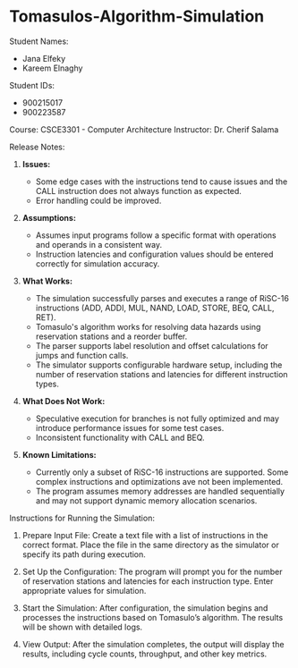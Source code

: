 # Tomasulos-Algorithm-Simulation

Student Names:
- Jana Elfeky
- Kareem Elnaghy

Student IDs:
- 900215017
- 900223587

Course: CSCE3301 - Computer Architecture
Instructor: Dr. Cherif Salama

Release Notes:

1. **Issues:**
   - Some edge cases with the instructions tend to cause issues and the CALL instruction does not always function as expected.
   - Error handling could be improved.

2. **Assumptions:**
   - Assumes input programs follow a specific format with operations and operands in a consistent way.
   - Instruction latencies and configuration values should be entered correctly for simulation accuracy.

3. **What Works:**
   - The simulation successfully parses and executes a range of RiSC-16 instructions (ADD, ADDI, MUL, NAND, LOAD, STORE, BEQ, CALL, RET).
   - Tomasulo's algorithm works for resolving data hazards using reservation stations and a reorder buffer.
   - The parser supports label resolution and offset calculations for jumps and function calls.
   - The simulator supports configurable hardware setup, including the number of reservation stations and latencies for different instruction types.

4. **What Does Not Work:**
   - Speculative execution for branches is not fully optimized and may introduce performance issues for some test cases.
   - Inconsistent functionality with CALL and BEQ.

5. **Known Limitations:**
   - Currently only a subset of RiSC-16 instructions are supported. Some complex instructions and optimizations ave not been implemented.
   - The program assumes memory addresses are handled sequentially and may not support dynamic memory allocation scenarios.
   

Instructions for Running the Simulation:

1. Prepare Input File:
   Create a text file with a list of instructions in the correct format. Place the file in the same directory as the simulator or specify its path during execution.

2. Set Up the Configuration:
   The program will prompt you for the number of reservation stations and latencies for each instruction type. Enter appropriate values for simulation.

3. Start the Simulation:
   After configuration, the simulation begins and processes the instructions based on Tomasulo’s algorithm. The results will be shown with detailed logs.

4. View Output:
   After the simulation completes, the output will display the results, including cycle counts, throughput, and other key metrics.
